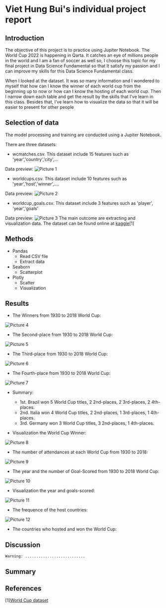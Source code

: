 # Viet Hung Bui's individual project report

## Introduction 
The objective of this project is to practice using Jupiter Notebook. The World Cup 2022 is happening in Qarta. It catches an eye of millions people in the world and I am a fan of soccer as well so, I choose this topic for my final project in Data Science Fundamental so that It satisfy my passion and I can improve my skills for this Data Science Fundamental class. 

When I looked at the dataset. It was so many information and I wondered to myself that how can I know the winner of each world cup from the beginning up to now or how can I know the hosting of each world cup. Then I narrow down each table and get the result by the skills that I’ve learn in this class. Besides that, I’ve learn how to visualize the data so that it will be easier to present for other people  

## Selection of data 
The model processing and training are conducted using a Jupiter Notebook.

There are three datasets: 
- wcmatches.csv. This dataset include 15 features such as 'year','country','city',...

Data preview: 
![Picture 1](set1.png)
- worldcups.csv. This dataset include 10 features such as 'year','host','winner',....

Data preview: 
![Picture 2](set2.png)
- worldcup_goals.csv. This dataset include 3 features such as 'player', 'year','goals'

Data preview: 
![Picture 3](set3.png)
The main outcome are extracting and visualization data. The dataset can be found online at 
[kaggle](https://www.kaggle.com/datasets/evangower/fifa-world-cup)[1]

## Methods
- Pandas
  - Read CSV file
  - Extract data 
- Seaborn
  - Scatterplot
- Plotly
  - Scatter
  - Visualization
## Results
- The Winners from 1930 to 2018 World Cup:
 
![Picture 4](firstplace.png)

- The Second-place from 1930 to 2018 World Cup:

![Picture 5](secondplace.png)

- The Third-place from 1930 to 2018 World Cup:
 
![Picture 6](thirdplace.png)

- The Fourth-place from 1930 to 2018 World Cup: 

![Picture 7](fourthplace.png)

- Summary: 
  - 1st. Brazil won 5 World Cup titles, 2 2nd-places, 2 3rd-places, 2 4th-places. 
  - 2nd. Italia won 4 World Cup titles, 2 2nd-places, 1 3rd-places, 1 4th-places. 
  - 3rd. Germany won 3 World Cup titles, 3 2nd-places, 1 4th-places.

- Visualization the World Cup Winner:

![Picture 8](visualwinner.png)

- The number of attendances at each World Cup from 1930 to 2018: 

![Picture 9](attendances.png)

- The year and the number of Goal-Scored from 1930 to 2018 World Cup: 

![Picture 10](year-goals.png)

- Visualization the year and goals-scored: 

![Picture 11](year-goals-visual.png)

- The frequence of the host countries: 

![Picture 12](freq-host.png)

- The countries who hosted and won the World Cup: 












## Discussion 
```Warning: ...........................```

## Summary 

## References
[1][World Cup dataset](https://www.kaggle.com/datasets/evangower/fifa-world-cup)
